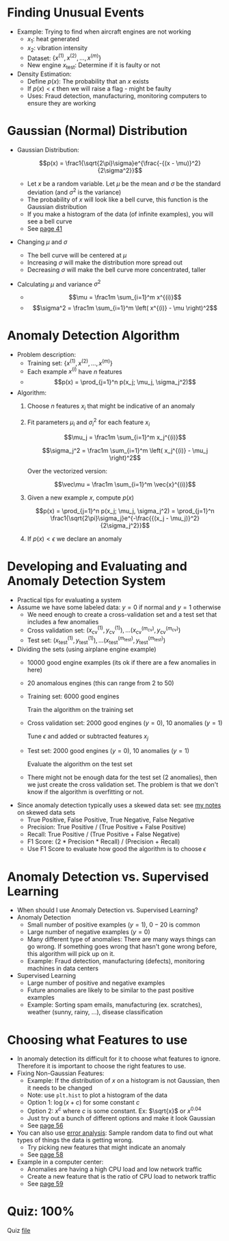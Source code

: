 # Finding Unusual Events
* Example: Trying to find when aircraft engines are not working
    * $x_1$: heat generated
    * $x_2$: vibration intensity
    * Dataset: $\{x^{(1)}, x^{(2)}, \dots, x^{(m)}\}$
    * New engine $x_\text{test}$: Determine if it is faulty or not
* Density Estimation:
    * Define $p(x)$: The probability that an $x$ exists
    * If $p(x) < \epsilon$ then we will raise a flag - might be faulty
    * Uses: Fraud detection, manufacturing, monitoring computers to ensure they are working

# Gaussian (Normal) Distribution
* Gaussian Distribution:
    
    $$p(x) = \frac1{\sqrt{2\pi}\sigma}e^{\frac{-{(x - \mu)}^2}{2\sigma^2}}$$

    * Let $x$ be a random variable. Let $\mu$ be the mean and $\sigma$ be the standard deviation (and $\sigma^2$ is the variance)
    * The probability of $x$ will look like a bell curve, this function is the Gaussian distribution
    * If you make a histogram of the data (of infinite examples), you will see a bell curve
    * See [page 41](Lecture.pdf)
* Changing $\mu$ and $\sigma$
    * The bell curve will be centered at $\mu$
    * Increasing $\sigma$ will make the distribution more spread out
    * Decreasing $\sigma$ will make the bell curve more concentrated, taller
* Calculating $\mu$ and variance $\sigma^2$
    * $$\mu = \frac1m \sum_{i=1}^m x^{(i)}$$
    * $$\sigma^2 = \frac1m \sum_{i=1}^m \left( x^{(i)} - \mu \right)^2$$

# Anomaly Detection Algorithm
* Problem description:
    * Training set: $\{x^{(1)}, x^{(2)}, \dots, x^{(m)}\}$
    * Each example $x^{(i)}$ have $n$ features
    * $$p(x) = \prod_{j=1}^n p(x_j; \mu_j, \sigma_j^2)$$
* Algorithm:
    1. Choose $n$ features $x_i$ that might be indicative of an anomaly
    2. Fit parameters $\mu_i$ and $\sigma_i^2$ for each feature $x_i$
        
        $$\mu_j = \frac1m \sum_{i=1}^m x_j^{(i)}$$
        
        $$\sigma_j^2 = \frac1m \sum_{i=1}^m \left( x_j^{(i)} - \mu_j \right)^2$$
        
        Over the vectorized version:

        $$\vec\mu = \frac1m \sum_{i=1}^m \vec{x}^{(i)}$$
    3. Given a new example $x$, compute $p(x)$

        $$p(x) = \prod_{j=1}^n p(x_j; \mu_j, \sigma_j^2) = \prod_{j=1}^n \frac1{\sqrt{2\pi}\sigma_j}e^{-\frac{{(x_j - \mu_j)}^2}{2\sigma_j^2}}$$
    4. If $p(x) < \epsilon$ we declare an anomaly

# Developing and Evaluating and Anomaly Detection System
* Practical tips for evaluating a system
* Assume we have some labeled data: $y=0$ if normal and $y=1$ otherwise
    * We need enough to create a cross-validation set and a test set that includes a few anomalies
    * Cross validation set: $\left( x_\text{cv}^{(1)}, y_\text{cv}^{(1)} \right), \dots \left( x_\text{cv}^{(m_\text{cv})}, y_\text{cv}^{(m_\text{cv})} \right)$
    * Test set: $\left( x_\text{test}^{(1)}, y_\text{test}^{(1)} \right), \dots \left( x_\text{test}^{(m_\text{test})}, y_\text{test}^{(m_\text{test})} \right)$
* Dividing the sets (using airplane engine example)
    * $10000$ good engine examples (its ok if there are a few anomalies in here)
    * $20$ anomalous engines (this can range from $2$ to $50$)
    * Training set: $6000$ good engines

        Train the algorithm on the training set
    * Cross validation set: $2000$ good engines ($y=0$), $10$ anomalies ($y=1$)

        Tune $\epsilon$ and added or subtracted features $x_j$
    * Test set: $2000$ good engines ($y=0$), $10$ anomalies ($y=1$)

        Evaluate the algorithm on the test set
    * There might not be enough data for the test set ($2$ anomalies), then we just create the cross validation set. The problem is that we don't know if the algorithm is overfitting or not.
* Since anomaly detection typically uses a skewed data set: see [my notes](../../2-AdvancedLearningAlgorithms/Week3/4-SkewedDatasets(Optional).md) on skewed data sets
    * True Positive, False Positive, True Negative, False Negative
    * Precision: True Positive / (True Positive + False Positive)
    * Recall: True Positive / (True Positive + False Negative)
    * F1 Score: (2 * Precision * Recall) / (Precision + Recall)
    * Use F1 Score to evaluate how good the algorithm is to choose $\epsilon$

# Anomaly Detection vs. Supervised Learning
* When should I use Anomaly Detection vs. Supervised Learning?
* Anomaly Detection
    * Small number of positive examples ($y=1$), $0-20$ is common
    * Large number of negative examples ($y=0$)
    * Many different type of anomalies: There are many ways things can go wrong. If something goes wrong that hasn't gone wrong before, this algorithm will pick up on it.
    * Example: Fraud detection, manufacturing (defects), monitoring machines in data centers
* Supervised Learning
    * Large number of positive and negative examples
    * Future anomalies are likely to be similar to the past positive examples
    * Example: Sorting spam emails, manufacturing (ex. scratches), weather (sunny, rainy, ...), disease classification

# Choosing what Features to use
* In anomaly detection its difficult for it to choose what features to ignore. Therefore it is important to choose the right features to use.
* Fixing Non-Gaussian Features:
    * Example: If the distribution of $x$ on a histogram is not Gaussian, then it needs to be changed
    * Note: use `plt.hist` to plot a histogram of the data
    * Option 1: $\log(x + c)$ for some constant $c$
    * Option 2: $x^c$ where $c$ is some constant. Ex: $\sqrt{x}$ or $x^{0.04}$
    * Just try out a bunch of different options and make it look Gaussian
    * See [page 56](Lecture.pdf)
* You can also use [error analysis](../../2-AdvancedLearningAlgorithms/Week3/4-SkewedDatasets(Optional).md#error-metrics-for-skewed-datasets): Sample random data to find out what types of things the data is getting wrong.
    * Try picking new features that might indicate an anomaly
    * See [page 58](Lecture.pdf)
* Example in a computer center:
    * Anomalies are having a high CPU load and low network traffic
    * Create a new feature that is the ratio of CPU load to network traffic
    * See [page 59](Lecture.pdf)

# Quiz: 100%
Quiz [file](Quizzes.md#anomaly-detection)